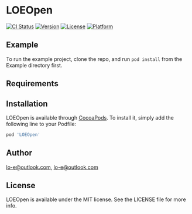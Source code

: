 # LOEOpen

[![CI Status](https://img.shields.io/travis/lo-e@outlook.com/LOEOpen.svg?style=flat)](https://travis-ci.org/lo-e@outlook.com/LOEOpen)
[![Version](https://img.shields.io/cocoapods/v/LOEOpen.svg?style=flat)](https://cocoapods.org/pods/LOEOpen)
[![License](https://img.shields.io/cocoapods/l/LOEOpen.svg?style=flat)](https://cocoapods.org/pods/LOEOpen)
[![Platform](https://img.shields.io/cocoapods/p/LOEOpen.svg?style=flat)](https://cocoapods.org/pods/LOEOpen)

## Example

To run the example project, clone the repo, and run `pod install` from the Example directory first.

## Requirements

## Installation

LOEOpen is available through [CocoaPods](https://cocoapods.org). To install
it, simply add the following line to your Podfile:

```ruby
pod 'LOEOpen'
```

## Author

lo-e@outlook.com, lo-e@outlook.com

## License

LOEOpen is available under the MIT license. See the LICENSE file for more info.
